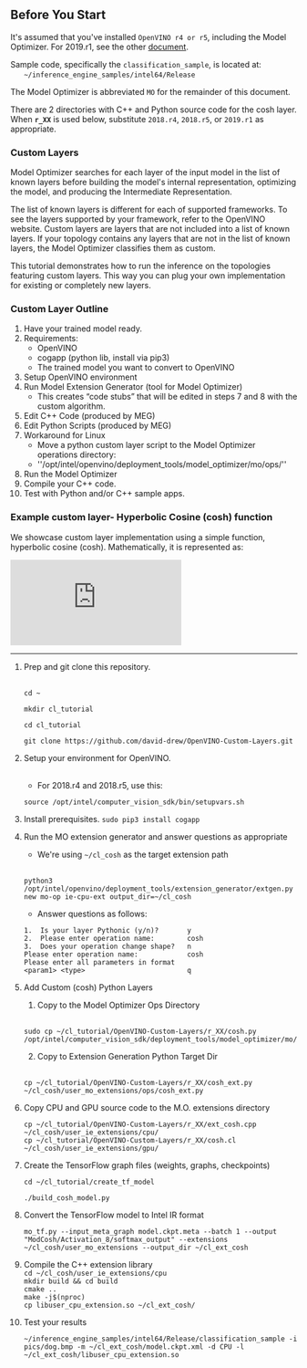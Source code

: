 

## Before You Start
It's assumed that you've installed `OpenVINO r4 or r5`, including the Model Optimizer.  For 2019.r1, see the other [document](./README.2019.md).

Sample code, specifically the `classification_sample`, is located at:<br>
&nbsp;&nbsp;&nbsp;&nbsp;&nbsp;&nbsp;`~/inference_engine_samples/intel64/Release`<br>

The Model Optimizer is abbreviated `MO` for the remainder of this document.

There are 2 directories with C++ and Python source code for the cosh layer. When <b>`r_XX`</b> is used below, substitute `2018.r4`, `2018.r5`, or `2019.r1` as appropriate.

### Custom Layers
Model Optimizer searches for each layer of the input model in the list of known layers before building the model's internal representation, optimizing the model, and producing the Intermediate Representation.

The list of known layers is different for each of supported frameworks. To see the layers supported by your framework, refer to the OpenVINO website. 
Custom layers are layers that are not included into a list of known layers. If your topology contains any layers that are not in the list of known layers, the Model Optimizer classifies them as custom.

This tutorial demonstrates how to run the inference on the topologies featuring custom layers. This way you can plug your own implementation for existing or completely new layers.


### Custom Layer Outline
 
1. Have your trained model ready.
2. Requirements:
   * OpenVINO
   * cogapp (python lib, install via pip3)
   * The trained model you want to convert to OpenVINO 
3. Setup OpenVINO environment
4. Run Model Extension Generator (tool for Model Optimizer)
   * This creates “code stubs” that will be edited in steps 7 and 8 with the custom algorithm.
5. Edit C++ Code (produced by MEG)
6. Edit Python Scripts (produced by MEG)
7. Workaround for Linux
   * Move a python custom layer script to the Model Optimizer operations directory:
   * ''/opt/intel/openvino/deployment_tools/model_optimizer/mo/ops/''
10. Run the Model Optimizer
11. Compile your C++ code.
12. Test with Python and/or C++ sample apps.

### Example custom layer- Hyperbolic Cosine (cosh) function 
We showcase custom layer implementation using a simple function, hyperbolic cosine (cosh). Mathematically, it is represented as: 

![](https://latex.codecogs.com/gif.latex?cosh%28x%29%3D%5Cfrac%7Be%5E%7Bx%7D&plus;e%5E%7B-x%7D%7D%7B2%7D)

---

1. Prep and git clone this repository.<br><br>
    ```
    cd ~
    ```
    ```
    mkdir cl_tutorial
    ```
    ```
    cd cl_tutorial
    ```
    ```
    git clone https://github.com/david-drew/OpenVINO-Custom-Layers.git
    ```
2. Setup your environment for OpenVINO.<br><br>
    * For 2018.r4 and 2018.r5, use this:
    ```
    source /opt/intel/computer_vision_sdk/bin/setupvars.sh 
    ```

3. Install prerequisites.
    `sudo pip3 install cogapp`

4. Run the MO extension generator and answer questions as appropriate 
    * We're using `~/cl_cosh` as the target extension path<br><br>
    ```
    python3 /opt/intel/openvino/deployment_tools/extension_generator/extgen.py new mo-op ie-cpu-ext output_dir=~/cl_cosh
    ```
    * Answer questions as follows:
    ```
    1.  Is your layer Pythonic (y/n)?       y
    2.  Please enter operation name:        cosh
    3.  Does your operation change shape?   n
    Please enter operation name:            cosh
    Please enter all parameters in format
    <param1> <type>                         q
    ```

5. Add Custom (cosh) Python Layers<br>
    1. Copy to the Model Optimizer Ops Directory<br><br>
    ```
    sudo cp ~/cl_tutorial/OpenVINO-Custom-Layers/r_XX/cosh.py /opt/intel/computer_vision_sdk/deployment_tools/model_optimizer/mo/ops/
    ```

    2. Copy to Extension Generation Python Target Dir<br><br>
    ```
    cp ~/cl_tutorial/OpenVINO-Custom-Layers/r_XX/cosh_ext.py ~/cl_cosh/user_mo_extensions/ops/cosh_ext.py
    ```


6. Copy CPU and GPU source code to the M.O. extensions directory<br>
    ```
    cp ~/cl_tutorial/OpenVINO-Custom-Layers/r_XX/ext_cosh.cpp ~/cl_cosh/user_ie_extensions/cpu/
    cp ~/cl_tutorial/OpenVINO-Custom-Layers/r_XX/cosh.cl ~/cl_cosh/user_ie_extensions/gpu/
    ```


7. Create the TensorFlow graph files (weights, graphs, checkpoints)<br>
    ```
    cd ~/cl_tutorial/create_tf_model
    ```
    ```
    ./build_cosh_model.py
    ```


8. Convert the TensorFlow model to Intel IR format<br>
    ```
    mo_tf.py --input_meta_graph model.ckpt.meta --batch 1 --output "ModCosh/Activation_8/softmax_output" --extensions ~/cl_cosh/user_mo_extensions --output_dir ~/cl_ext_cosh
    ```


9. Compile the C++ extension library<br>
    ```cd ~/cl_cosh/user_ie_extensions/cpu```<br>
    ```mkdir build && cd build```<br>
    ```cmake ..```<br>
    ```make -j$(nproc)```<br>
    ```cp libuser_cpu_extension.so ~/cl_ext_cosh/```<br>


10. Test your results<br>
    ```
    ~/inference_engine_samples/intel64/Release/classification_sample -i pics/dog.bmp -m ~/cl_ext_cosh/model.ckpt.xml -d CPU -l ~/cl_ext_cosh/libuser_cpu_extension.so 
    ```

